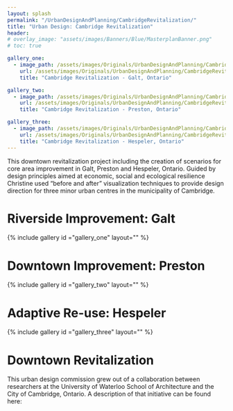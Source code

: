 ```yaml
---
layout: splash
permalink: "/UrbanDesignAndPlanning/CambridgeRevitalization/"
title: "Urban Design: Cambridge Revitalization"
header:
# overlay_image: "assets/images/Banners/Blue/MasterplanBanner.png"
# toc: true

gallery_one:
  - image_path: /assets/images/Originals/UrbanDesignAndPlanning/CambridgeRevitalization/InterventionsGalt.png
    url: /assets/images/Originals/UrbanDesignAndPlanning/CambridgeRevitalization/InterventionsGalt.png
    title: "Cambridge Revitalization - Galt, Ontario"

gallery_two:
  - image_path: /assets/images/Originals/UrbanDesignAndPlanning/CambridgeRevitalization/InterventionsPreston.png
    url: /assets/images/Originals/UrbanDesignAndPlanning/CambridgeRevitalization/InterventionsPreston.png
    title: "Cambridge Revitalization - Preston, Ontario"

gallery_three:
  - image_path: /assets/images/Originals/UrbanDesignAndPlanning/CambridgeRevitalization/InterventionsHespeler.png
    url: /assets/images/Originals/UrbanDesignAndPlanning/CambridgeRevitalization/InterventionsHespeler.png
    title: "Cambridge Revitalization - Hespeler, Ontario"
---
```


This downtown revitalization project including the creation
of scenarios for core area improvement in Galt, Preston and
Hespeler, Ontario. Guided by design principles aimed at
economic, social and ecological resilience Christine used
“before and after” visualization techniques to provide design
direction for three minor urban centres in the municipality
of Cambridge.

# Riverside Improvement: Galt

{% include gallery id ="gallery_one" layout="" %}

# Downtown Improvement: Preston

{% include gallery id ="gallery_two" layout="" %}

# Adaptive Re-use: Hespeler 

{% include gallery id ="gallery_three" layout="" %}

# Downtown Revitalization

This urban design commission grew out of a collaboration between researchers at
the University of Waterloo School of Architecture and the City of Cambridge,
Ontario. A description of that initiative can be found here: 
